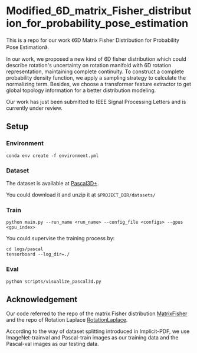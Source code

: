 # Modified_6D_matrix_Fisher_distribution_for_probability_pose_estimation


This is a repo for our work 《6D Matrix Fisher Distribution for Probability Pose Estimation》.

In our work, we proposed a new kind of 6D fisher distribution which could describe rotation's uncertainty on rotation manifold with 6D rotation representation, maintaining complete continuity. To construct a complete probability density function, we apply a sampling strategy to calculate the normalizing term. Besides, we choose a transformer feature extractor to get global topology information for a better distribution modeling.

Our work has just been submitted to IEEE Signal Processing Letters and is currently under review.

## Setup

### Environment

```
conda env create -f environment.yml
```

### Dataset

The dataset is available at [Pascal3D+](https://cvgl.stanford.edu/projects/pascal3d.html).

You could download it and unzip it at ``$PROJECT_DIR/datasets/``

### Train

```
python main.py --run_name <run_name> --config_file <configs> --gpus <gpu_index>
```

You could supervise the training process by:
```
cd logs/pascal
tensorboard --log_dir=./
```

### Eval
```
python scripts/visualize_pascal3d.py
```
## Acknowledgement

Our code referred to the repo of the matrix Fisher distribution [MatrixFisher](https://github.com/Davmo049/Public_prob_orientation_estimation_with_matrix_fisher_distributions) and the repo of Rotation Laplace [RotationLaplace](https://github.com/yd-yin/RotationLaplace).

According to the way of dataset splitting introduced in Implicit-PDF, we use ImageNet-trainval and Pascal-train images as our training data and the Pascal-val images as our testing data.
